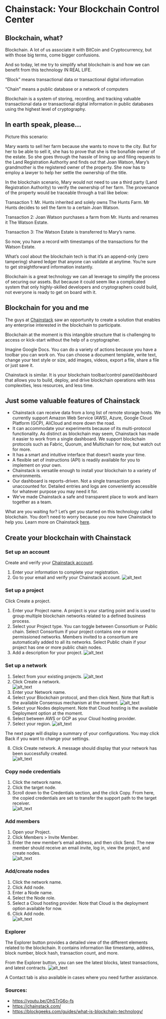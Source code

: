 # Chainstack: Your Blockchain Control Center

## Blockchain, what?

Blockchain. A lot of us associate it with BitCoin and Cryptocurrency, but with those big terms, come bigger confusions. 

And so today, let me try to simplify what blockchain is and how we can benefit from this technology IN REAL LIFE.

  

“Block” means transactional data or transactional digital information

“Chain” means a public database or a network of computers 

  

Blockchain is a system of storing, recording, and tracking valuable transactional data or transactional digital information in public databases using the highest level of cryptography. 

  

## In earth speak, please...

Picture this scenario:

Mary wants to sell her farm because she wants to move to the city. But for her to be able to sell it, she has to prove that she is the bonafide owner of the estate. So she goes through the hassle of lining up and filing requests to the Land Registration Authority and finds out that Joan Watson, Mary’s grandmother is the registered owner of the property. She now has to employ a lawyer to help her settle the ownership of the title. 

In the blockchain scenario, Mary would not need to use a third party (Land Registration Authority) to verify the ownership of her farm. The provenance of the property would be traceable through a trail like below:

Transaction 1: Mr. Hunts inherited and solely owns The Hunts Farm. Mr Hunts decides to sell the farm to a certain Joan Watson. 

Transaction 2: Joan Watson purchases a farm from Mr. Hunts and renames it The Watson Estate. 

Transaction 3: The Watson Estate is transferred to Mary’s name.

  
So now, you have a record with timestamps of the transactions for the Watson Estate. 

What’s cool about the blockchain tech is that it’s an append-only (zero tampering) shared ledger that anyone can validate at anytime. You’re sure to get straightforward information instantly. 

Blockchain is a great technology we can all leverage to simplify the process of securing our assets. But because it could seem like a complicated system that only highly-skilled developers and cryptographers could build, not everyone is ready to get on board with it. 

  

## Blockchain for you and me

The guys at [Chainstack](https://chainstack.com/) saw an opportunity to create a solution that enables any enterprise interested in the blockchain to participate. 

Blockchain at the moment is this intangible structure that is challenging to access or kick-start without the help of a cryptographer. 

Imagine Google Docs. You can do a variety of actions because you have a toolbar you can work on. You can choose a document template, write text, change your text style or size, add images, videos, export a file, share a file or just save it. 

  
Chainstack is similar. It is your blockchain toolbar/control panel/dashboard that allows you to build, deploy, and drive blockchain operations with less complexities, less resources, and less time.

  

## Just some valuable features of Chainstack

- Chainstack can receive data from a long list of remote storage hosts. We currently support Amazon Web Service (AWS), Azure, Google Cloud Platform (GCP), AliCloud and more down the road.  
- It can accommodate your experiments because of its multi-protocol functionality. As distinct as blockchain may seem, Chainstack has made it easier to work from a single dashboard. We support blockchain protocols such as Fabric, Quorum, and Multichain for now, but watch out for more.  
- It has a smart and intuitive interface that doesn’t waste your time.  
- A flexible set of instructions (API) is readily available for you to implement on your own.  
- Chainstack is versatile enough to install your blockchain to a variety of environments.  
- Our dashboard is reports-driven. Not a single transaction goes unaccounted for. Detailed entries and logs are conveniently accessible for whatever purpose you may need it for.  
- We’ve made Chainstack a safe and transparent place to work and learn together as a team.  
  
  

What are you waiting for? Let’s get you started on this technology called blockchain. You don’t need to worry because you now have Chainstack to help you. Learn more on Chainstack [here](https://chainstack.com/solution.html). 

  
  
  

## Create your blockchain with Chainstack

### Set up an account

Create and verify your [Chainstack account](https://console.chainstack.com/user/account/create). 
1. Enter your information to complete your registration.  
2. Go to your email and verify your Chainstack account. 
![alt_text](https://github.com/helloaidelara/ai_x_chainstack/raw/master/Chainstack_Photos/Step1.png "account")



### Set up a project

Click Create a project.  
1. Enter your Project name. A project is your starting point and is used to group multiple blockchain networks related to a defined business process.  
2. Select your Project type. You can toggle between Consortium or Public chain. 
Select Consortium if your project contains one or more permissioned networks. Members invited to a consortium are automatically added to all its networks. Select Public chain if your project has one or more public chain nodes.
3. Add a description for your project.
![alt_text](https://github.com/helloaidelara/ai_x_chainstack/raw/master/Chainstack_Photos/Step3.png "project")

  

### Set up a network

1. Select from your existing projects. 
![alt_text](https://github.com/helloaidelara/ai_x_chainstack/raw/master/Chainstack_Photos/Step4.png "project2")
2. Click Create a network.  
![alt_text](https://github.com/helloaidelara/ai_x_chainstack/raw/master/Chainstack_Photos/Step5.1.png "network")
3. Enter your Network name. 
4. Select your Blockchain protocol, and then click Next. Note that Raft is the available Consensus mechanism at the moment. 
![alt_text](https://github.com/helloaidelara/ai_x_chainstack/raw/master/Chainstack_Photos/Step5.2.png "network2")
5. Select your Nodes deployment. Note that Cloud hosting is the available Deployment option at the moment.  
6. Select between AWS or GCP as your Cloud hosting provider. 
7. Select your region.
![alt_text](https://github.com/helloaidelara/ai_x_chainstack/raw/master/Chainstack_Photos/Step7.png "network3")
    
The next page will display a summary of your configurations. You may click Back if you want to change your settings.  
    
8. Click Create network. A message should display that your network has been successfully created.  
![alt_text](https://github.com/helloaidelara/ai_x_chainstack/raw/master/Chainstack_Photos/Step8.png "networkcreated")
  
  
  

### Copy node credentials

1. Click the network name. 
2. Click the target node.  
3. Scroll down to the Credentials section, and the click Copy. From here, the copied credentials are set to transfer the support path to the target receiver.  
![alt_text](https://github.com/helloaidelara/ai_x_chainstack/raw/master/Chainstack_Photos/CopyNode1.png "copynode")


### Add members

1. Open your Project. 
2. Click Members &gt; Invite Member. 
3. Enter the new member’s email address, and then click Send. The new member should receive an email invite, log in, view the project, and create nodes.  
![alt_text](https://github.com/helloaidelara/ai_x_chainstack/raw/master/Chainstack_Photos/members1.png "member")


### Add/create nodes

1. Click the network name.  
2. Click Add node.  
3. Enter a Node name. 
4. Select the Node role. 
5. Select a Cloud hosting provider. Note that Cloud is the deployment option available for now.  
6. Click Add node.  
![alt_text](https://github.com/helloaidelara/ai_x_chainstack/raw/master/Chainstack_Photos/addnode.png "addnode")
  

### Explorer

The Explorer button provides a detailed view of the different elements related to the blockchain. It contains information like timestamp, address, block number, block hash, transaction count, and more. 

From the Explorer button, you can see the latest blocks, latest transactions, and latest contracts.
![alt_text](https://github.com/helloaidelara/ai_x_chainstack/raw/master/Chainstack_Photos/Explorer.png "explorer")

A Contact tab is also available in cases where you need further assistance.



### Sources: 
- https://youtu.be/OhSTrG6o-fs
- https://chainstack.com/
- https://blockgeeks.com/guides/what-is-blockchain-technology/
